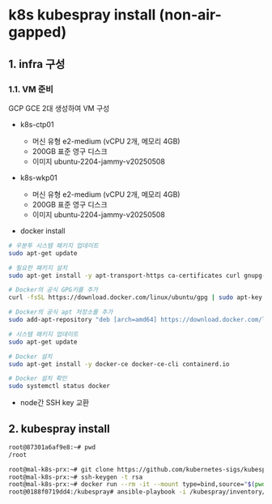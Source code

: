 # k8s kubespray install (non-air-gapped)

## 1. infra 구성

### 1.1. VM 준비
GCP GCE 2대 생성하여 VM 구성
* k8s-ctp01
  - 머신 유형 e2-medium (vCPU 2개, 메모리 4GB)
  - 200GB 표준 영구 디스크
  - 이미지 ubuntu-2204-jammy-v20250508

* k8s-wkp01
  - 머신 유형 e2-medium (vCPU 2개, 메모리 4GB)
  - 200GB 표준 영구 디스크
  - 이미지 ubuntu-2204-jammy-v20250508


- docker install
```bash
# 우분투 시스템 패키지 업데이트
sudo apt-get update

# 필요한 패키지 설치
sudo apt-get install -y apt-transport-https ca-certificates curl gnupg-agent software-properties-common

# Docker의 공식 GPG키를 추가
curl -fsSL https://download.docker.com/linux/ubuntu/gpg | sudo apt-key add -

# Docker의 공식 apt 저장소를 추가
sudo add-apt-repository "deb [arch=amd64] https://download.docker.com/linux/ubuntu $(lsb_release -cs) stable"

# 시스템 패키지 업데이트
sudo apt-get update

# Docker 설치
sudo apt-get install -y docker-ce docker-ce-cli containerd.io

# Docker 설치 확인
sudo systemctl status docker
```

- node간 SSH key 교환

## 2. kubespray install
```bash
root@87301a6af9e8:~# pwd
/root

root@mal-k8s-prx:~# git clone https://github.com/kubernetes-sigs/kubespray.git
root@mal-k8s-prx:~# ssh-keygen -t rsa
root@mal-k8s-prx:~# docker run --rm -it --mount type=bind,source="$(pwd)"/kubespray/inventory/sample,dst=/inventory   --mount type=bind,source="${HOME}"/.ssh/id_rsa,dst=/root/.ssh/id_rsa   quay.io/kubespray/kubespray:v2.27.0 bash
root@0188f0719dd4:/kubespray# ansible-playbook -i /kubespray/inventory/sample/inventory.ini --private-key /root/.ssh/id_rsa cluster.yml

```

